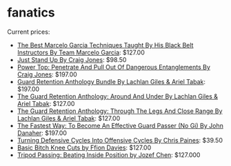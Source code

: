 # fanatics

Current prices:

- [The Best Marcelo Garcia Techniques Taught By His Black Belt Instructors By Team Marcelo Garcia](https://bjjfanatics.com/products/the-best-marcelo-garcia-techniques-taught-by-his-black-belt-instructors-by-team-marcelo-garcia): $127.00
- [Just Stand Up By Craig Jones](https://bjjfanatics.com/collections/instructional-videos/products/just-stand-up-by-craig-jones): $98.50
- [Power Top: Penetrate And Pull Out Of Dangerous Entanglements By Craig Jones](https://bjjfanatics.com/products/power-top-penetrate-and-pull-out-of-dangerous-entanglements-by-craig-jones): $197.00
- [Guard Retention Anthology Bundle By Lachlan Giles & Ariel Tabak](https://bjjfanatics.com/products/guard-retention-anthology-bundle-by-lachlan-giles-ariel-tabak): $197.00
- [The Guard Retention Anthology: Around And Under By Lachlan Giles & Ariel Tabak](https://bjjfanatics.com/products/the-guard-retention-anthology-by-lachlan-giles-ariel-tabak): $127.00
- [The Guard Retention Anthology: Through The Legs And Close Range By Lachlan Giles & Ariel Tabak](https://bjjfanatics.com/products/the-guard-retention-anthology-through-the-legs-and-close-range-by-lachlan-giles-ariel-tabak): $127.00
- [The Fastest Way: To Become An Effective Guard Passer (No Gi) By John Danaher](https://bjjfanatics.com/products/the-fastest-way-to-become-an-effective-guard-passer-no-gi-by-john-danaher): $197.00
- [Turning Defensive Cycles Into Offensive Cycles By Chris Paines](https://bjjfanatics.com/products/turning-defensive-cycles-into-offensive-cycles-by-chris-paines): $39.50
- [Basic Bitch Knee Cuts by Ffion Davies](https://bjjfanatics.com/products/knee-cutting-by-ffion-davies): $127.00
- [Tripod Passing: Beating Inside Position by Jozef Chen](https://bjjfanatics.com/products/tripod-passing-beating-inside-position-by-jozef-chen): $127.000
